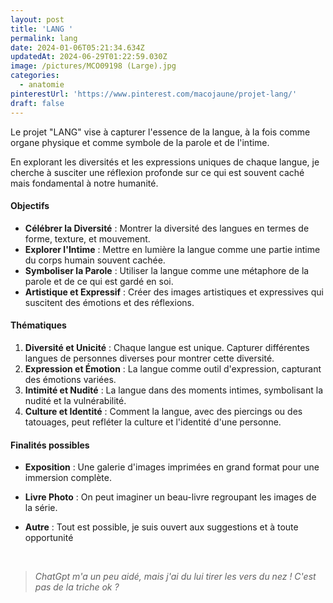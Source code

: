 ```yaml
---
layout: post
title: 'LANG '
permalink: lang
date: 2024-01-06T05:21:34.634Z
updatedAt: 2024-06-29T01:22:59.030Z
image: /pictures/MCO09198 (Large).jpg
categories:
  - anatomie
pinterestUrl: 'https://www.pinterest.com/macojaune/projet-lang/'
draft: false
---
```


Le projet "LANG" vise à capturer l'essence de la langue, à la fois comme organe physique et comme symbole de la parole et de l'intime.

En explorant les diversités et les expressions uniques de chaque langue, je cherche à susciter une réflexion profonde sur ce qui est souvent caché mais fondamental à notre humanité.

#### Objectifs

* **Célébrer la Diversité** : Montrer la diversité des langues en termes de forme, texture, et mouvement.
* **Explorer l'Intime** : Mettre en lumière la langue comme une partie intime du corps humain souvent cachée.
* **Symboliser la Parole** : Utiliser la langue comme une métaphore de la parole et de ce qui est gardé en soi.
* **Artistique et Expressif** : Créer des images artistiques et expressives qui suscitent des émotions et des réflexions.

#### Thématiques

1. **Diversité et Unicité** : Chaque langue est unique. Capturer différentes langues de personnes diverses pour montrer cette diversité.
2. **Expression et Émotion** : La langue comme outil d'expression, capturant des émotions variées.
3. **Intimité et Nudité** : La langue dans des moments intimes, symbolisant la nudité et la vulnérabilité.
4. **Culture et Identité** : Comment la langue, avec des piercings ou des tatouages, peut refléter la culture et l'identité d'une personne.

#### Finalités possibles

* **Exposition** : Une galerie d'images imprimées en grand format pour une immersion complète.
* **Livre Photo** : On peut imaginer un beau-livre regroupant les images de la série.
* **Autre** :  Tout est possible, je suis ouvert aux suggestions et à toute opportunité

    

> *ChatGpt m'a un peu aidé, mais j'ai du lui tirer les vers du nez ! C'est pas de la triche ok ?*
